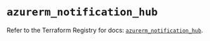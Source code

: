 # `azurerm_notification_hub`

Refer to the Terraform Registry for docs: [`azurerm_notification_hub`](https://registry.terraform.io/providers/hashicorp/azurerm/4.35.0/docs/resources/notification_hub).

